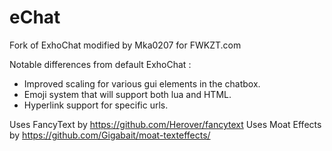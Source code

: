 # eChat
Fork of ExhoChat modified by Mka0207 for FWKZT.com

Notable differences from default ExhoChat :

- Improved scaling for various gui elements in the chatbox.
- Emoji system that will support both lua and HTML.
- Hyperlink support for specific urls.

Uses FancyText by https://github.com/Herover/fancytext
Uses Moat Effects by https://github.com/Gigabait/moat-texteffects/
